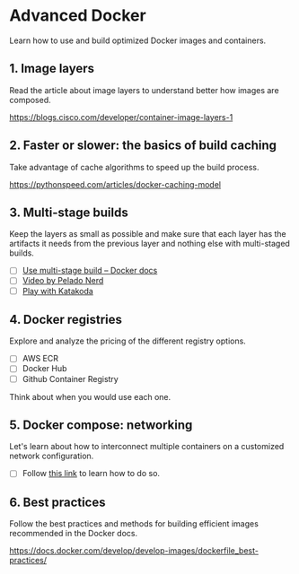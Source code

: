 # Advanced Docker

Learn how to use and build optimized Docker images and containers.

## 1. Image layers

Read the article about image layers to understand better how images are composed.

https://blogs.cisco.com/developer/container-image-layers-1

## 2. Faster or slower: the basics of build caching

Take advantage of cache algorithms to speed up the build process.

https://pythonspeed.com/articles/docker-caching-model

## 3. Multi-stage builds

Keep the layers as small as possible and make sure that each layer has the artifacts it needs from the previous layer and nothing else with multi-staged builds.

- [ ] [Use multi-stage build – Docker docs](https://docs.docker.com/develop/develop-images/multistage-build/)
- [ ] [Video by Pelado Nerd](https://www.youtube.com/watch?v=62r32R75iZs)
- [ ] [Play with Katakoda](https://www.katacoda.com/courses/docker/multi-stage-builds)

## 4. Docker registries

Explore and analyze the pricing of the different registry options.

- [ ] AWS ECR
- [ ] Docker Hub
- [ ] Github Container Registry

Think about when you would use each one.

## 5. Docker compose: networking
Let's learn about how to interconnect multiple containers on a customized network configuration.
 - [ ] Follow [this link](https://docs.docker.com/compose/networking/) to learn how to do so.

## 6. Best practices

Follow the best practices and methods for building efficient images recommended in the Docker docs.

https://docs.docker.com/develop/develop-images/dockerfile_best-practices/
